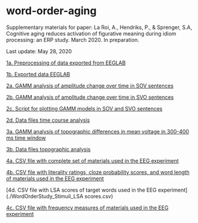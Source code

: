 # word-order-aging
Supplementary materials for paper: La Roi, A., Hendriks, P., & Sprenger, S.A, Cognitive aging reduces activation of figurative meaning during idiom processing: an ERP study. March 2020. In preparation.

Last update: May 28, 2020

[1a. Preprocessing of data exported from EEGLAB](./WordOrderStudy_Preprocessing.Rmd)

[1b. Exported data EEGLAB](./Analysis_data_epochICA/)

[2a. GAMM analysis of amplitude change over time in SOV sentences](./WordOrderStudy_GAMManalysis_SOV.Rmd)

[2b. GAMM analysis of amplitude change over time in SVO sentences](./WordOrderStudy_GAMManalysis_SVO.Rmd)

[2c. Script for plotting GAMM models in SOV and SVO sentences](./WordOrderStudy_plots.Rmd)

[2d. Data files time course analysis](./Preprocessing_persubject_epochICA/)

[3a. GAMM analysis of topographic differences in mean voltage in 300-400 ms time window](./WordOrderStudy_TOPOanalysis.Rmd)

[3b. Data files topographic analysis](./Preprocessing_persubject_epochICA/)

[4a. CSV file with complete set of materials used in the EEG experiment](./WordOrderStudy_Stimuli_EEG.csv)

[4b. CSV file with literality ratings, cloze probability scores, and word length of materials used in the EEG experiment](./WordOrderStudy_Stimuli_itemcharacteristics.csv)

[4d. CSV file with LSA scores of target words used in the EEG experiment](./WordOrderStudy_Stimuli_LSA scores.csv)

[4c. CSV file with frequency measures of materials used in the EEG experiment](./WordOrderStudy_Stimuli_frequencies.csv)

